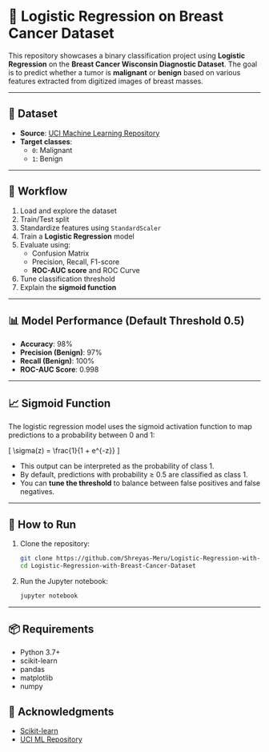 # 🧠 Logistic Regression on Breast Cancer Dataset

This repository showcases a binary classification project using **Logistic Regression** on the **Breast Cancer Wisconsin Diagnostic Dataset**. The goal is to predict whether a tumor is **malignant** or **benign** based on various features extracted from digitized images of breast masses.

---

## 📁 Dataset

- **Source**: [UCI Machine Learning Repository](https://archive.ics.uci.edu/ml/datasets/Breast+Cancer+Wisconsin+(Diagnostic))
- **Target classes**:
  - `0`: Malignant
  - `1`: Benign

---

## 🔧 Workflow

1. Load and explore the dataset
2. Train/Test split
3. Standardize features using `StandardScaler`
4. Train a **Logistic Regression** model
5. Evaluate using:
   - Confusion Matrix
   - Precision, Recall, F1-score
   - **ROC-AUC score** and ROC Curve
6. Tune classification threshold
7. Explain the **sigmoid function**

---

## 📊 Model Performance (Default Threshold 0.5)

- **Accuracy**: 98%
- **Precision (Benign)**: 97%
- **Recall (Benign)**: 100%
- **ROC-AUC Score**: 0.998

---

## 📈 Sigmoid Function

The logistic regression model uses the sigmoid activation function to map predictions to a probability between 0 and 1:

\[
\sigma(z) = \frac{1}{1 + e^{-z}}
\]

- This output can be interpreted as the probability of class 1.
- By default, predictions with probability ≥ 0.5 are classified as class 1.
- You can **tune the threshold** to balance between false positives and false negatives.

---

## 🚀 How to Run

1. Clone the repository:
   ```bash
   git clone https://github.com/Shreyas-Meru/Logistic-Regression-with-Breast-Cancer-Dataset.git
   cd Logistic-Regression-with-Breast-Cancer-Dataset
   ```

2. Run the Jupyter notebook:
   ```bash
   jupyter notebook
   ```

---

## 📦 Requirements

- Python 3.7+
- scikit-learn
- pandas
- matplotlib
- numpy


## 🙌 Acknowledgments

- [Scikit-learn](https://scikit-learn.org/)
- [UCI ML Repository](https://archive.ics.uci.edu/)
```
